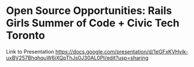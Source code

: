 # Open Source Opportunities: Rails Girls Summer of Code + Civic Tech Toronto

Link to Presentation
https://docs.google.com/presentation/d/1eGFxKVHvik-uxBV257BhqhquW6jXQpThJs0J30AL0PI/edit?usp=sharing 
